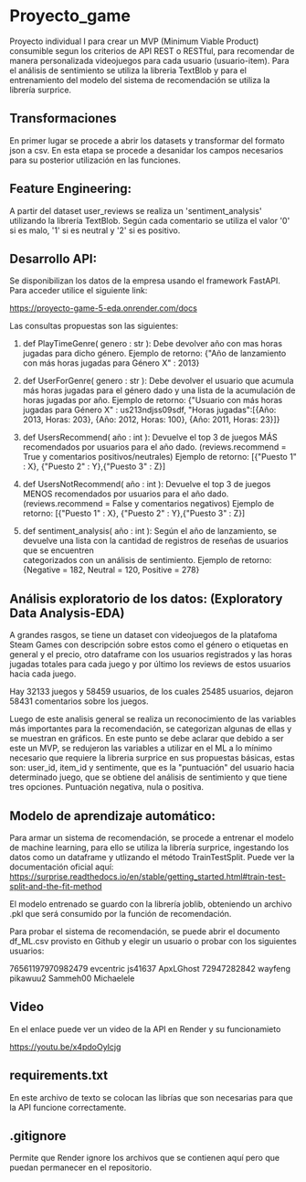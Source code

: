 # Proyecto_game
Proyecto individual I para crear un MVP (Minimum Viable Product) consumible segun los criterios de API REST o RESTful, para recomendar de manera personalizada videojuegos para cada usuario (usuario-item). Para el análisis de sentimiento se utiliza la libreria TextBlob y para el entrenamiento del modelo del sistema de recomendación se utiliza la librería surprice. 

## Transformaciones
En primer lugar se procede a abrir los datasets y transformar del formato json a csv. En esta etapa se procede a desanidar los campos necesarios para su posterior utilización en las funciones. 

## Feature Engineering: 
A partir del dataset user_reviews se realiza un 'sentiment_analysis' utilizando la librería TextBlob. Según cada comentario se utiliza el valor '0' si es malo, '1' si es neutral y '2' si es positivo. 

## Desarrollo API: 
Se disponibilizan los datos de la empresa usando el framework FastAPI. Para acceder utilice el siguiente link:

https://proyecto-game-5-eda.onrender.com/docs

Las consultas propuestas son las siguientes:

  1) def PlayTimeGenre( genero : str ): Debe devolver año con mas horas jugadas para dicho género.
  Ejemplo de retorno: {"Año de lanzamiento con más horas jugadas para Género X" : 2013}
  
  2) def UserForGenre( genero : str ): Debe devolver el usuario que acumula más horas jugadas para el género dado y una lista de la acumulación de horas jugadas por año.
  Ejemplo de retorno: {"Usuario con más horas jugadas para Género X" : us213ndjss09sdf, "Horas jugadas":[{Año: 2013, Horas: 203}, {Año: 2012, Horas: 100}, {Año: 2011, Horas:   23}]}
  
  3) def UsersRecommend( año : int ): Devuelve el top 3 de juegos MÁS recomendados por usuarios para el año dado. (reviews.recommend = True y comentarios positivos/neutrales)
  Ejemplo de retorno: [{"Puesto 1" : X}, {"Puesto 2" : Y},{"Puesto 3" : Z}]
  
  4) def UsersNotRecommend( año : int ): Devuelve el top 3 de juegos MENOS recomendados por usuarios para el año dado. (reviews.recommend = False y comentarios negativos)
  Ejemplo de retorno: [{"Puesto 1" : X}, {"Puesto 2" : Y},{"Puesto 3" : Z}]
  
  5) def sentiment_analysis( año : int ): Según el año de lanzamiento, se devuelve una lista con la cantidad de registros de reseñas de usuarios que se encuentren    
   categorizados con un análisis de sentimiento. Ejemplo de retorno: {Negative = 182, Neutral = 120, Positive = 278}

## Análisis exploratorio de los datos: (Exploratory Data Analysis-EDA)

A grandes rasgos, se tiene un dataset con videojuegos de la platafoma Steam Games con descripción sobre estos como el género o etiquetas en general y el precio, otro dataframe con los usuarios registrados y las horas jugadas totales para cada juego y por último los reviews de estos usuarios hacia cada juego. 

Hay 32133  juegos y 58459 usuarios, de los cuales 25485 usuarios,  dejaron 58431 comentarios sobre los juegos. 

Luego de este analisis general se realiza un reconocimiento de las variables más importantes para la recomendación, se categorizan algunas de ellas y se muestran en gráficos. En este punto se debe aclarar que debido a ser este un MVP, se redujeron las variables a utilizar en el ML a lo mínimo necesario que requiere la libreria surprice en sus propuestas básicas, estas son: user_id, item_id y sentimente, que es la "puntuación" del usuario hacia determinado juego, que se obtiene del análisis de sentimiento y que tiene tres opciones. Puntuación negativa, nula o positiva.

## Modelo de aprendizaje automático:

Para armar un sistema de recomendación, se procede a entrenar el modelo de machine learning, para ello se utiliza la librería surprice, ingestando los datos como un dataframe y utlizando el método TrainTestSplit. Puede ver la documentación oficial aquí: https://surprise.readthedocs.io/en/stable/getting_started.html#train-test-split-and-the-fit-method

El modelo entrenado se guardo con la librería joblib, obteniendo un archivo .pkl que será consumido por la función de recomendación. 

Para probar el sistema de recomendación, se puede abrir el documento df_ML.csv provisto en Github y elegir un usuario o probar con los siguientes usuarios:

76561197970982479
evcentric
js41637
ApxLGhost
72947282842
wayfeng
pikawuu2
Sammeh00
Michaelele

## Video 
En el enlace puede ver un video de la API en Render y su funcionamieto

https://youtu.be/x4pdoOyIcjg

## requirements.txt
En este archivo de texto se colocan las librías que son necesarias para que la API funcione correctamente. 

## .gitignore
Permite que Render ignore los archivos que se contienen aquí pero que puedan permanecer en el repositorio.  
